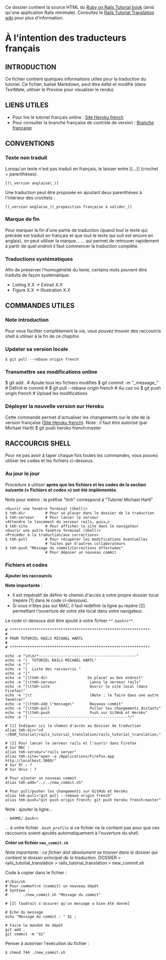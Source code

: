 Ce dossier contient la source HTML du [Ruby on Rails Tutorial book](http://ruby.railstutorial.org/ruby-on-rails-tutorial-book) (ainsi qu'une application Rails minimale). Consultez le [Rails Tutorial Translation wiki](https://github.com/mhartl/rails_tutorial_translation/wiki) pour plus d'information.

[Site Heroku french]: http://french.railstutorial.org/	"Site Heroku français"
[Branche francaise]:  https://github.com/mhartl/rails_tutorial_translation/tree/french "Branche française"

# À l'intention des traducteurs français

## INTRODUCTION

Ce fichier contient quelques informations utiles pour la traduction du tutoriel. Ce fichier, balisé Markdown, peut être édité et modifié (dans TextMate, utiliser le _Preview_ pour visualiser le rendu).

## LIENS UTILES

* Pour lire le tutoriel français online : [Site Heroku french][]
* Pour consulter la branche française de contrôle de version : [Branche francaise][]

## CONVENTIONS

### Texte non traduit

Lorsqu'un texte n'est pas traduit en français, le laisser entre \[(...)\] (crochet + parenthèses).

	[(\_version anglaise\_)]

Une traduction peut être proposée en ajoutant deux parenthèses à l'intérieur des crochets :

	[(_version anglaise_)(_proposition française à valider_)]

### Marque de fin

Pour marquer la fin d'une partie de traduction (quand tout le texte qui précède est traduit en français et que tout le texte qui suit est encore en anglais), on peut utiliser la marque…
		<!-- FIN FRENCH -->
… qui permet de retrouver rapidement à partir de quel endroit il faut commencer la traduction complète.

### Traductions systématiques

Afin de préserver l'homogénéité du texte, certains mots peuvent être traduits de façon systématique.

* Listing X.X -> Extrait X.X
* Figure X.X  -> Illustration X.X

## COMMANDES UTILES

### Note introduction

Pour vous faciliter complètement la vie, vous pouvez trouver des raccourcis shell à utiliser à la fin de ce chapitre.

### Updater sa version locale
	$ git pull --rebase origin french

### Transmettre ses modifications online
<faire des modifications>
	$ git add . 														# Ajoute tous les fichiers modifiés
	$ git commit -m "_message_"							# Définit le commit
	# $ git pull --rebase origin french			# Au cas où
	$ git push origin french								# Upload les modifications

### Déployer la nouvelle version sur Heroku
Cette commande permet d'actualiser les changements sur le site de la version française ([Site Heroku french][]).
Note : il faut être autorisé (par Michael Hartl)
	$ git push heroku french:master
	
## RACCOURCIS SHELL

Pour ne pas avoir à taper chaque fois toutes les commandes, vous pouvez utiliser les codes et les fichiers ci-dessous.

### Au jour le jour

Procédure à utiliser **après que les fichiers et les codes de la section suivante («&nbsp;Fichiers et codes&nbsp;») ont été implémentés**.

Note pour mémo : la préfixe "tmh" correspond à "Tutoriel Michael Hartl"

	<Ouvrir une fenêtre Terminal (Shell)>
	$ tmh-dir         # Pour se placer dans le dossier de la traduction
	$ tmh-serveur     # Pour lancer le serveur
	<Attendre le lancement du serveur rails, puis…>
	$ tmh-site        # Pour afficher le site dans le navigateur
	<Ouvrir une autre fenêtre Terminal (Shell)>
	<Procéder à la traduction/aux corrections>
	$ tmh-pull        # Pour récupérer les modifications éventuelles
	                  # faites par d'autres collaborateurs
	$ tmh-push "Message du commit/Corrections effectuées" 
	                  # Pour déposer un nouveau commit

### Fichiers et codes

**Ajouter les raccourcis**

**Note importante** :

* Il est impératif de définir le chemin d'accès à votre propre dossier local (repère \[1\] dans le code ci-dessous).
* Si vous n'êtes pas sur MAC, il faut redéfinir la ligne au repère \[2\] permettant l'ouverture de votre site local dans votre navigateur.

Le code ci-dessous doit être ajouté à votre fichier `**.bashrc**`.

	# ***************************************************************
	#
	# POUR TUTORIEL RAILS MICHAEL HARTL
	#
	# ***************************************************************
	
	echo -e "\n\n/*--------------------------------------------"
	echo -e "|  TUTORIEL RAILS MICHAEL HARTL"
	echo -e "|"
	echo -e "|  Liste des raccourcis "
	echo -e "|"
	echo -e "|\ttmh-dir                  Se placer au bon endroit"
	echo -e "|\ttmh-serveur               Lance le serveur rails"
	echo -e "|\ttmh-site                  Ouvrir le site local (dans Firefox)"
	echo -e "|\t                          (Note : le faire dans une autre fenêtre)"
	echo -e "|\ttmh-add \"message\"       Nouveau commit"
	echo -e "|\ttmh-pull                  Puller les changements distants"
	echo -e "|\ttmh-push                  Push sur GitHub et Heroku"
	echo -e "| --------------------------------------------*/"
	
	# [1] Indiquer ici le chemin d'accès au dossier de traduction
	alias tmh-dir="cd 	~/ROR_Tutoriel/rails_tutorial_translation/rails_tutorial_translation;"
	
	# [2] Pour lancer le serveur rails et l'ouvrir dans Firefox
	# Sur MAC :
	alias tmh-serveur="rails server"
	alias tmh-site="open -a /Applications/Firefox.app http://localhost:3000/"
	# Sur PC : ?
	# Sur Unix : ?
	
	# Pour ajouter un nouveau commit
	alias tmh-add="../../new_commit.sh"
	
	# Pour pull/pusher les changements sur GitHub et Heroku
	alias tmh-pull="git pull --rebase origin french"
	alias tmh-push="git push origin french; git push heroku french:master"

Note : ajouter la ligne…

	. $HOME/.bashrc

… à votre fichier `.bash_profile` si ce fichier ne la contient pas pour que ces raccourcis soient ajoutés automatiquement à l'ouverture du shell.

**Créer un fichier `new_commit.sh`**

*Note importante : ce fichier doit absolument se trouver dans le dossier qui contient le dossier principal de la traduction.*
DOSSIER > rails_tutorial_translation > rails_tutorial_translation
        > new_commit.sh

Code à copier dans le fichier :

	#!/bin/sh
	# Pour commettre (commit) un nouveau dépôt
	# Syntaxe :
	#		./new_commit.sh "Message du commit"
	
	# [Il faudrait s'assurer qu'un message a bien été donné]
	
	# Echo du message
	echo "Message du commit : " $1 ;
	
	# Faire le mandat de dépôt
	git add .
	git commit -m "$1"

Penser à autoriser l'exécution du fichier :

	$ chmod 744 ./new_commit.sh
